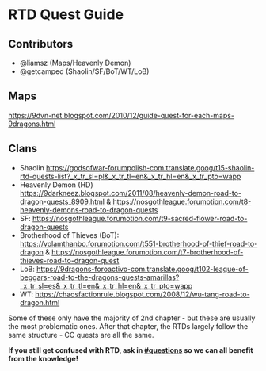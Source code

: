 # RTD Quest Guide

## Contributors
- @liamsz (Maps/Heavenly Demon)
- @getcamped (Shaolin/SF/BoT/WT/LoB)

## Maps
<https://9dvn-net.blogspot.com/2010/12/guide-quest-for-each-maps-9dragons.html>

## Clans
- Shaolin <https://godsofwar-forumpolish-com.translate.goog/t15-shaolin-rtd-quests-list?_x_tr_sl=pl&_x_tr_tl=en&_x_tr_hl=en&_x_tr_pto=wapp>
- Heavenly Demon (HD) <https://9darkneez.blogspot.com/2011/08/heavenly-demon-road-to-dragon-quests_8909.html> & <https://nosgothleague.forumotion.com/t8-heavenly-demons-road-to-dragon-quests>
- SF: <https://nosgothleague.forumotion.com/t9-sacred-flower-road-to-dragon-quests>
- Brotherhood of Thieves (BoT): <https://volamthanbo.forumotion.com/t551-brotherhood-of-thief-road-to-dragon> & <https://nosgothleague.forumotion.com/t7-brotherhood-of-thieves-road-to-dragon-quest>
- LoB: <https://9dragons-foroactivo-com.translate.goog/t102-league-of-beggars-road-to-the-dragons-quests-amarillas?_x_tr_sl=es&_x_tr_tl=en&_x_tr_hl=en&_x_tr_pto=wapp>
- WT: <https://chaosfactionrule.blogspot.com/2008/12/wu-tang-road-to-dragon.html>

Some of these only have the majority of 2nd chapter - but these are usually the most problematic ones.
After that chapter, the RTDs largely follow the same structure - CC quests are all the same.

**If you still get confused with RTD, ask in [#questions](https://discord.com/channels/1011378367590834287/1209473023896461402) so we can all benefit from the knowledge!**
